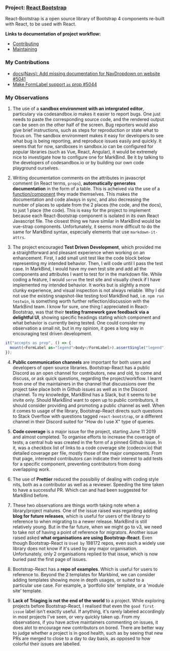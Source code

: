 ### Project: [React Bootstrap](https://react-bootstrap.github.io/)

React-Bootstrap is a open source library of Bootstrap 4 components re-built with React, to be used with React.

**Links to documentation of project workflow:**

- [Contributing](https://github.com/react-bootstrap/react-bootstrap/blob/master/CONTRIBUTING.md)
- [Maintaining](https://github.com/react-bootstrap/react-bootstrap/blob/master/MAINTAINING.md)

### My Contributions

- [docs(Navs): Add missing documentation for NavDropdown on website #5041](https://github.com/react-bootstrap/react-bootstrap/pull/5041)
- [Make FormLabel support `as` prop #5044](https://github.com/react-bootstrap/react-bootstrap/pull/5044)

### My Observations

1. The use of a **sandbox environment with an intergrated editor**, particulary via codesandbox.io makes it easier to report bugs. One just needs to paste the corresponding source code, and the rendered output can be seen on the other half of the screen. Bug reporters would also give brief instructions, such as steps for reproduction or state what to focus on. The sandbox environment makes it easy for developers to see what bug is being reporting, and reproduce issues easily and quickly. It seems that for now, sandboxes in sandbox.io can be configured for popular libraries (such as Vue, React, Angular), it would be extremely nice to investigate how to configure one for MarkBind. Be it by talking to the developers of codesandbox.io or by building our own code playground ourselves.

1. Writing documentation comments on the attributes in javascript comment (in React terms, `props`), **automatically generates documentation** in the form of a table. This is acheived via the use of a [function/component](https://github.com/react-bootstrap/react-bootstrap/blob/master/www/src/components/ComponentApi.js) they made themselves. This makes the documentation and code always in sync, and also decreasing the number of places to update from the 2 places (the code, and the docs), to just 1 place (the code). This is easy for the project to implement because each React-Bootstrap component is isolated in its own React Javascript file. The closest thing we have similar in MarkBind would be vue-strap components. Unfortunately, it seems more difficult to do the same for MarkBind syntax, especially elements that use `markdown-it-attrs`.

1. The project encouraged **Test Driven Development**, which provided me a straightforward and pleasant experience when working on an enhancement. First, I add small unit test like the code block below representing my intended behavior. Then, I will code until I pass the test case. In MarkBind, I would have my own test site and add all the components and attributes I want to test for in the markdown file. While coding a feature, I would `serve` the test site and visually check if I have implemented my intended behavior. It works but is slightly a more clunky experience, and visual inspection is not always reliable. Why I did not use the existing snapshot-like testing tool MarkBind had, i.e. `npm run testwin`, is something worth further reflection/discussion with the MarkBind team. I know for sure, one thing I appreciated in React-Bootstrap, was that their **testing framework gave feedback via a delightful UI**, showing specific headings stating which component and what behavior is currently being tested. One could consider my observation a small nit, but in my opinion, it goes a long way in encouraging test driven development.

  ```js {heading="Adding an as prop with legend value should turn the DOM type to a legend"}
  it("accepts as prop", () => {
    mount(<FormLabel as="legend">body</FormLabel>).assertSingle("legend");
  });
  ```

4. **Public communication channels** are important for both users and developers of open source libraries. Bootstrap-React has a public Discord as an open channel for contributors, new and old, to come and discuss, or ask quick questions, regarding the project/workflow. I learnt from one of the maintainers in the channel that discussions over the project take place both in Github issues as well as in the Discord channel. To my knowledge, MarkBind has a Slack, but it seems to be invite only. Should MarkBind want to open up to public contributors, it should consider providing and promoting a public channel as well. When it comes to usage of the library, Bootstrap-React directs such questions to Stack Overflow with questions tagged `react-bootstrap`, or a different channel in their Discord suited for "How do I use X" type of queries.

1. **Code coverage** is a major issue for the project, starting June 11 2019 and almost completed. To organise efforts to increase the coverage of tests, a central hub was created in the form of a pinned Github issue. In it, was a checkbox list of links to a code coverage site (codecov.io) that detailed coverage per file, mostly those of the major components. From that page, interested contributors can indicate their interest to add tests for a specific component, preventing contributors from doing overlapping work.

1. The use of **Prettier** reduced the possibiliy of dealing with coding style nits, both as a contributor as well as a reviewer. Speeding the time taken to have a successful PR. Which can and had been suggested for MarkBind before.

1. These two observations are things worth taking note when a library/project matures. One of the issue raised was regarding adding **blog for future releases**, which is useful for users of the library to reference to when migrating to a newer release. MarkBind is still relatively young. But in the far future, when we might go to v3, we need to take not of having a point of reference for migrators. Another issue raised asked **what organisations are using Bootstrap-React**. Even though Bootstrap-React is `Used by` 198172 repos, even such a widely use library does not know if it's used by any major organisation. Unfortunately, only 2 organisations replied to that issue, which is now buried past the first page of issues. 

1. Bootstrap-React has a **repo of examples**. Which is useful for users to reference to. Beyond the 2 templates for Markbind, we can consider adding templates showing more in depth usages, or suited to a particular use case. For example, a 'portfolio site' template, or a 'module site' template.

1. **Lack of Triaging is not the end of the world** to a project. While exploring projects before Bootstrap-React, I realised that even the `good first issue` label isn't exactly useful. If anything, it's rarely labeled accordingly in most projects I've seen, or very quickly taken up. From my observations, if you have active maintainers commenting on issues, it does alot to encourage new contributors on bored. There are better way to judge whether a project is in good health, such as by seeing that new PRs are merged to close to a day to day basis, as opposed to how colorful their issues are labelled.